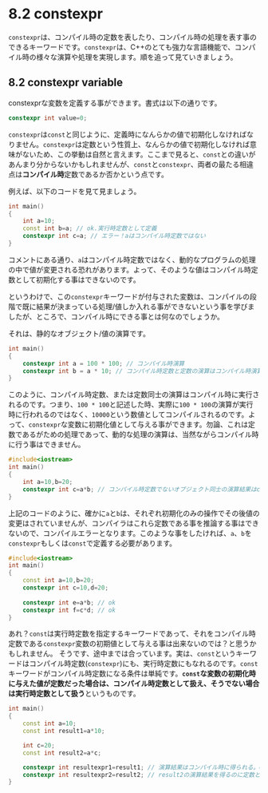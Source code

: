 # 8.2 constexpr

`constexpr`は、コンパイル時の定数を表したり、コンパイル時の処理を表す事のできるキーワードです。`constexpr`は、C++のとても強力な言語機能で、コンパイル時の様々な演算や処理を実現します。順を追って見ていきましょう。

## 8.2 constexpr variable
constexprな変数を定義する事ができます。書式は以下の通りです。
```cpp
constexpr int value=0;
```
`constexpr`は`const`と同じように、定義時になんらかの値で初期化しなければなりません。`constexpr`は定数という性質上、なんらかの値で初期化しなければ意味がないため、この挙動は自然と言えます。ここまで見ると、`const`との違いがあんまり分からないかもしれませんが、`const`と`constexpr`、両者の最たる相違点は**コンパイル時**定数であるか否かという点です。

例えば、以下のコードを見て見ましょう。
```cpp
int main()
{
    int a=10;
    const int b=a; // ok.実行時定数として定義
    constexpr int c=a; // エラー！aはコンパイル時定数ではない
}
```
コメントにある通り、`a`はコンパイル時定数ではなく、動的なプログラムの処理の中で値が変更される恐れがあります。よって、そのような値はコンパイル時定数として初期化する事はできないのです。

というわけで、この`constexpr`キーワードが付与された変数は、コンパイルの段階で既に結果が決まっている処理/値しか入れる事ができないという事を学びましたが、ところで、コンパイル時にできる事とは何なのでしょうか。

それは、静的なオブジェクト/値の演算です。
```cpp
int main()
{
    constexpr int a = 100 * 100; // コンパイル時演算
    constexpr int b = a * 10; // コンパイル時定数と定数の演算はコンパイル時演算
}
```
このように、コンパイル時定数、または定数同士の演算はコンパイル時に実行されるのです。つまり、`100 * 100`と記述した時、実際に`100 * 100`の演算が実行時に行われるのではなく、`10000`という数値としてコンパイルされるのです。よって、`constexpr`な変数に初期化値として与える事ができます。勿論、これは定数であるがための処理であって、動的な処理の演算は、当然ながらコンパイル時に行う事はできません。
```cpp
#include<iostream>
int main()
{
	int a=10,b=20; 
	constexpr int c=a*b; // コンパイル時定数でないオブジェクト同士の演算結果はconstexprの初期化値にできない。
}
```
上記のコードのように、確かに`a`と`b`は、それぞれ初期化のみの操作でその後値の変更はされていませんが、コンパイラはこれら定数である事を推論する事はできないので、コンパイルエラーとなります。このような事をしたければ、`a`、`b`を`constexpr`もしくは`const`で定義する必要があります。
```cpp
#include<iostream>
int main()
{
    const int a=10,b=20;
    constexpr int c=10,d=20;
    
    constexpr int e=a*b; // ok
    constexpr int f=c*d; // ok
}
```
あれ？`const`は実行時定数を指定するキーワードであって、それをコンパイル時定数である`constexpr`変数の初期値として与える事は出来ないのでは？と思うかもしれません。
そうです、途中までは合っています。実は、`const`というキーワードはコンパイル時定数(`constexpr`)にも、実行時定数にもなれるのです。`const`キーワードがコンパイル時定数になる条件は単純です。**`const`な変数の初期化時に与えた値が定数だった場合は、コンパイル時定数として扱え、そうでない場合は実行時定数として扱う**というものです。
```cpp
int main()
{
	const int a=10;
	const int result1=a*10;

	int c=20;
	const int result2=a*c;

	constexpr int resultexpr1=result1; // 演算結果はコンパイル時に得られる。OK
	constexpr int resultexpr2=result2; // result2の演算結果を得るのに定数と断定できない変数cを使っている。それをコンパイル時に得る事はできない。エラー！
}
```